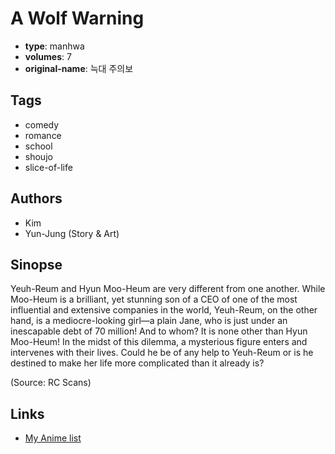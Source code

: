 # A Wolf Warning

-   **type**: manhwa
-   **volumes**: 7
-   **original-name**: 늑대 주의보

## Tags

-   comedy
-   romance
-   school
-   shoujo
-   slice-of-life

## Authors

-   Kim
-   Yun-Jung (Story & Art)

## Sinopse

Yeuh-Reum and Hyun Moo-Heum are very different from one another. While Moo-Heum is a brilliant, yet stunning son of a CEO of one of the most influential and extensive companies in the world, Yeuh-Reum, on the other hand, is a mediocre-looking girl—a plain Jane, who is just under an inescapable debt of 70 million! And to whom? It is none other than Hyun Moo-Heum! In the midst of this dilemma, a mysterious figure enters and intervenes with their lives. Could he be of any help to Yeuh-Reum or is he destined to make her life more complicated than it already is?

(Source: RC Scans)

## Links

-   [My Anime list](https://myanimelist.net/manga/11808/A_Wolf_Warning)
